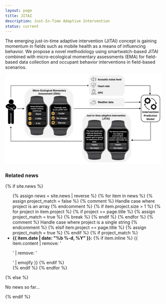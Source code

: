 ```yaml
---
layout: page
title: JITAI
description: Just-In-Time Adaptive Intervention
status: current
---
```


The emerging just-in-time adaptive intervention (JITAI) concept is gaining momentum in fields such as mobile health as a means of influencing behavior. We propose a novel methodology using smartwatch-based JITAI combined with micro-ecological momentary assessments (EMA) for field-based data collection and occupant behavior interventions in field-based scenarios.

<center>
  <img src="/assets/img/jitai-framework.jpg"> <br />
   <!-- <a href="https://iopscience.iop.org/article/10.1088/1742-6596/1343/1/012145/meta">Paper</a> | -->
   <!-- <a href="https://github.com/cozie-app">Code</a> | -->
   <!-- <a href="https://cozie.app/">Docs</a> -->
</center>

<div>
<h3> Related news</h3>
  {% if site.news  %}
    <ul>
    {% assign news = site.news | reverse %}
    {% for item in news %}
      {% assign project_match = false %}
      {% comment %} Handle case where project is an array {% endcomment %}
      {% if item.project.size > 1 %}
        {% for project in item.project %}
          {% if project == page.title %}
            {% assign project_match = true %}
            {% break %}
          {% endif %}
        {% endfor %}
      {% comment %} Handle case where project is a single string {% endcomment %}
      {% elsif item.project == page.title %}
        {% assign project_match = true %}
      {% endif %}
      {% if project_match %}
      <li>
        <strong>{{ item.date | date: "%b %-d, %Y" }}:</strong>
          {% if item.inline %}
            {{ item.content | remove: '<p>' | remove: '</p>' | emojify }}
          {% endif %}
      </li>
      {% endif %}
    {% endfor %}
    </ul>
  {% else %}
    <p>No news so far...</p>
  {% endif %}
</div>
